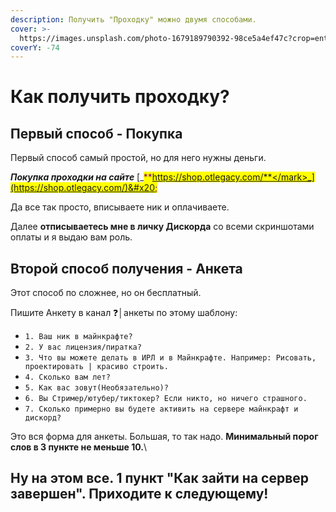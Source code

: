 ```yaml
---
description: Получить "Проходку" можно двумя способами.
cover: >-
  https://images.unsplash.com/photo-1679189790392-98ce5a4ef47c?crop=entropy&cs=srgb&fm=jpg&ixid=MnwxOTcwMjR8MHwxfHJhbmRvbXx8fHx8fHx8fDE2ODExOTU1NDY&ixlib=rb-4.0.3&q=85
coverY: -74
---
```


# Как получить проходку?

## Первый способ - Покупка

Первый способ самый простой, но для него нужны деньги.&#x20;

_**Покупка проходки на сайте**_ [_<mark style="color:purple;">**https://shop.otlegacy.com/**</mark>_](https://shop.otlegacy.com/)&#x20;

Да все так просто, вписываете ник и оплачиваете.&#x20;

Далее **отписываетесь мне в личку Дискорда** со всеми скриншотами оплаты и я выдаю вам роль.

## Второй способ получения - Анкета

Этот способ по сложнее, но он бесплатный.&#x20;

Пишите Анкету в канал ❓│анкеты по этому шаблону:&#x20;

* `1. Ваш ник в майнкрафте?`&#x20;
* `2. У вас лицензия/пиратка?`&#x20;
* `3. Что вы можете делать в ИРЛ и в Майнкрафте. Например: Рисовать, проектировать | красиво строить.`&#x20;
* `4. Сколько вам лет?`&#x20;
* `5. Как вас зовут(Необязательно)?`&#x20;
* `6. Вы Стример/ютубер/тиктокер? Если никто, но ничего страшного.`&#x20;
* `7. Сколько примерно вы будете активить на сервере майнкрафт и дискорд?`&#x20;

Это вся форма для анкеты. Большая, то так надо. **Минимальный порог слов в 3 пункте не меньше 10.**\


## Ну на этом все. 1 пункт "Как зайти на сервер завершен". Приходите к следующему!
